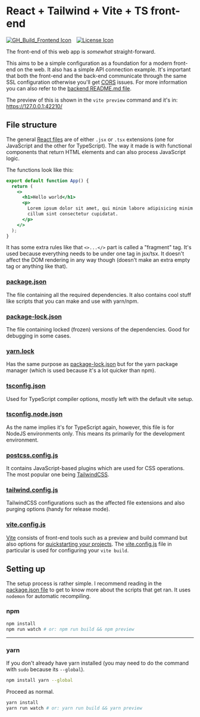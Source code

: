 # React + Tailwind + Vite + TS front-end

[![GH_Build_Frontend Icon]][GH_Build Status]&emsp;[![License Icon]][LICENSE]

[GH_Build_Frontend Icon]: https://img.shields.io/github/actions/workflow/status/1git2clone/reactix/frontend.yml?branch=main
[GH_Build Status]: https://github.com/1git2clone/reactix/actions?query=branch%3Amaster
[License Icon]: https://img.shields.io/badge/license-MIT-blue.svg
[LICENSE]: LICENSE

The front-end of this web app is _somewhat_ straight-forward.

This aims to be a simple configuration as a foundation for a modern front-end
on the web. It also has a simple API connection example. It's important that
both the front-end and the back-end communicate through the same SSL
configuration otherwise you'll get
[CORS](https://developer.mozilla.org/en-US/docs/Web/HTTP/CORS) issues. For
more information you can also refer to the [backend README.md
file](../backend/README.md).

The preview of this is shown in the `vite preview` command and it's in:
<https://127.0.0.1:42210/>

## File structure

The general [React
files](https://react.dev/learn/writing-markup-with-jsx#jsx-putting-markup-into-javascript)
are of either `.jsx` or `.tsx` extensions (one for
JavaScript and the other for TypeScript). The way it made is with functional
components that return HTML elements and can also process JavaScript logic.

The functions look like this:

```jsx
export default function App() {
  return (
    <>
      <h1>Hello world</h1>
      <p>
        Lorem ipsum dolor sit amet, qui minim labore adipisicing minim sint
        cillum sint consectetur cupidatat.
      </p>
    </>
  );
}
```

It has some extra rules like that `<>...</>` part is called a "fragment" tag.
It's used because everything needs to be under one tag in jsx/tsx. It doesn't
affect the DOM rendering in any way though (doesn't make an extra empty tag or
anything like that).

### [package.json](package.json)

The file containing all the required dependencies. It also contains cool stuff
like scripts that you can make and use with yarn/npm.

### [package-lock.json](package-lock.json)

The file containing locked (frozen) versions of the dependencies. Good for
debugging in some cases.

### [yarn.lock](yarn.lock)

Has the same purpose as [package-lock.json](./package-lock.json) but for the
yarn package manager (which is used because it's a lot quicker than npm).

### [tsconfig.json](tsconfig.json)

Used for TypeScript compiler options, mostly left with the default vite setup.

### [tsconfig.node.json](tsconfig.node.json)

As the name implies it's for TypeScript again, however, this file is for NodeJS
environments only. This means its primarily for the development environment.

### [postcss.config.js](postcss.config.js)

It contains JavaScript-based plugins which are used for CSS operations. The
most popular one being [TailwindCSS](https://tailwindcss.com/).

### [tailwind.config.js](tailwind.config.js)

TailwindCSS configurations such as the affected file extensions and also
purging options (handy for release mode).

### [vite.config.js](vite.config.js)

[Vite](https://vitejs.dev/) consists of front-end tools such as a preview and
build command but also options for [quickstarting your
projects](https://vitejs.dev/guide/#scaffolding-your-first-vite-project). The
[vite.config.js](vite.config.ts) file in particular is used for configuring
your `vite build`.

## Setting up

The setup process is rather simple. I recommend reading in the [package.json
file](package.json) to get to know more about the scripts that get ran. It uses
`nodemon` for automatic recompiling.

### npm

```sh
npm install
npm run watch # or: npm run build && npm preview
```

---

### yarn

If you don't already have yarn installed (you may need to do the command with
`sudo` because its `--global`).

```sh
npm install yarn --global
```

Proceed as normal.

```sh
yarn install
yarn run watch # or: yarn run build && yarn preview
```
